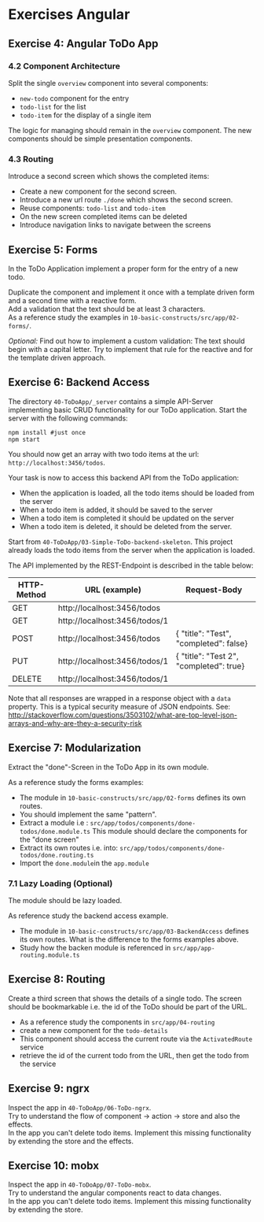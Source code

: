 # Exercises Angular

## Exercise 4: Angular ToDo App

### 4.2 Component Architecture
Split the single `overview` component into several components:

- `new-todo` component for the entry
- `todo-list` for the list
- `todo-item` for the display of a single item

The logic for managing should remain in the `overview` component. The new components should be simple presentation components.

### 4.3 Routing
Introduce a second screen which shows the completed items:

- Create a new component for the second screen.
- Introduce a new url route `./done` which shows the second screen.
- Reuse components: `todo-list` and `todo-item`
- On the new screen completed items can be deleted
- Introduce navigation links to navigate between the screens



## Exercise 5: Forms

In the ToDo Application implement a proper form for the entry of a new todo.

Duplicate the component and implement it once with a template driven form and a second time with a reactive form.  
Add a validation that the text should be at least 3 characters.  
As a reference study the examples in `10-basic-constructs/src/app/02-forms/`.

*Optional:* Find out how to implement a custom validation: The text should begin with a capital letter. Try to implement that rule for the reactive and for the template driven approach.



## Exercise 6: Backend Access

The directory `40-ToDoApp/_server` contains a simple API-Server implementing basic CRUD functionality for our ToDo application.
Start the server with the following commands:

	npm install #just once
	npm start
	
You should now get an array with two todo items at the url: `http://localhost:3456/todos`.

Your task is now to access this backend API from the ToDo application:
- When the application is loaded, all the todo items should be loaded from the server
- When a todo item is added, it should be saved to the server
- When a todo item  is completed it should be updated on the server
- When a todo item  is deleted, it should be deleted from the server.

Start from `40-ToDoApp/03-Simple-ToDo-backend-skeleton`.
This project already loads the  todo items from the server when the application is loaded.


The API implemented by the REST-Endpoint is described in the table below:


HTTP-Method   | URL (example) 			      	| Request-Body
------------- | ------------- 			      	|-------------
GET	    	  | http://localhost:3456/todos   	|
GET	    	  | http://localhost:3456/todos/1 	|
POST		  | http://localhost:3456/todos		| { "title": "Test", "completed": false}
PUT		 	  | http://localhost:3456/todos/1	| { "title": "Test 2", "completed": true}
DELETE		  | http://localhost:3456/todos/1	| 

Note that all responses are wrapped in a response object with a `data` property.
This is a typical security measure of JSON endpoints. See: http://stackoverflow.com/questions/3503102/what-are-top-level-json-arrays-and-why-are-they-a-security-risk



## Exercise 7: Modularization

Extract the "done"-Screen in the ToDo App in its own module.  

As a reference study the forms examples:

- The module in `10-basic-constructs/src/app/02-forms` defines its own routes.
- You should implement the same "pattern".
- Extract a module i.e : `src/app/todos/components/done-todos/done.module.ts` This module should declare the components for the "done screen"
- Extract its own routes i.e. into: `src/app/todos/components/done-todos/done.routing.ts`
- Import the `done.module`in the `app.module`



### 7.1 Lazy Loading (Optional) 
The module should be lazy loaded.

As reference study the backend access example.

- The module in `10-basic-constructs/src/app/03-BackendAccess` defines its own routes. What is the difference to the forms examples above.
- Study how the backen module is referenced in `src/app/app-routing.module.ts`



## Exercise 8: Routing

Create a third screen that shows the details of a single todo. The screen should be bookmarkable i.e. the id of the ToDo should be part of the URL.

- As a reference study the components in `src/app/04-routing`
- create a new component for the `todo-details`
- This component should access the current route via the `ActivatedRoute` service
- retrieve the id of the current todo from the URL, then get the todo from the service



## Exercise 9: ngrx

Inspect the app in `40-ToDoApp/06-ToDo-ngrx`.  
Try to understand the flow of component -> action -> store and also the effects.  
In the app you can't delete todo items. Implement this missing functionality by extending the store and the effects.


## Exercise 10: mobx

Inspect the app in `40-ToDoApp/07-ToDo-mobx`.  
Try to understand the angular components react to data changes.  
In the app you can't delete todo items. Implement this missing functionality by extending the store.


